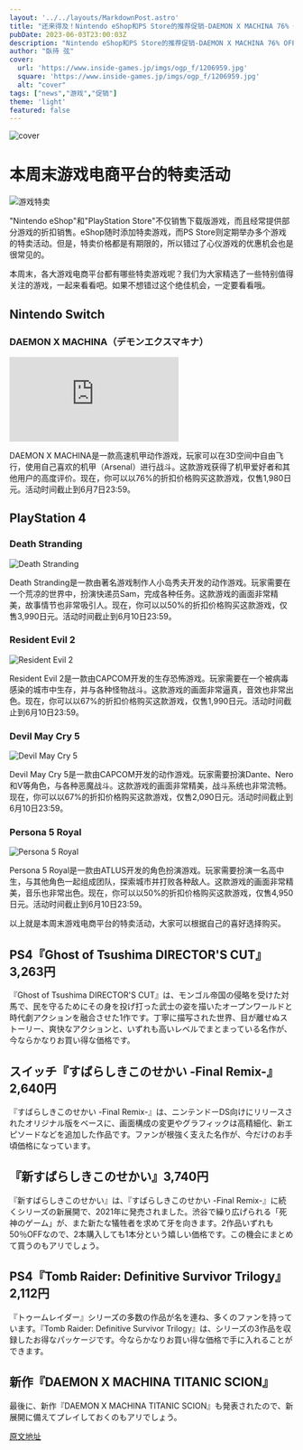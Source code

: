 ```yaml
---
layout: '../../layouts/MarkdownPost.astro'
title: "还来得及！Nintendo eShop和PS Store的推荐促销-DAEMON X MACHINA 76% OFF！P3P，P4G等经典重制版也有实惠价格"
pubDate: 2023-06-03T23:00:03Z
description: "Nintendo eShop和PS Store的推荐促销-DAEMON X MACHINA 76% OFF！P3P，P4G等经典重制版也有实惠价格"
author: "臥待 弦"
cover:
  url: 'https://www.inside-games.jp/imgs/ogp_f/1206959.jpg'
  square: 'https://www.inside-games.jp/imgs/ogp_f/1206959.jpg'
  alt: "cover"
tags: ["news","游戏","促销"]
theme: 'light'
featured: false
---
```


![cover](https://www.inside-games.jp/imgs/ogp_f/1206959.jpg)

# 本周末游戏电商平台的特卖活动

![游戏特卖](https://www.inside-games.jp/imgs/zoom/1206953.jpg)

"Nintendo eShop"和"PlayStation Store"不仅销售下载版游戏，而且经常提供部分游戏的折扣销售。eShop随时添加特卖游戏，而PS Store则定期举办多个游戏的特卖活动。但是，特卖价格都是有期限的，所以错过了心仪游戏的优惠机会也是很常见的。

本周末，各大游戏电商平台都有哪些特卖游戏呢？我们为大家精选了一些特别值得关注的游戏，一起来看看吧。如果不想错过这个绝佳机会，一定要看看哦。

## Nintendo Switch

### DAEMON X MACHINA（デモンエクスマキナ）

![DAEMON X MACHINA](https://store-jp.nintendo.com/list/software/70010000001400.html)

DAEMON X MACHINA是一款高速机甲动作游戏，玩家可以在3D空间中自由飞行，使用自己喜欢的机甲（Arsenal）进行战斗。这款游戏获得了机甲爱好者和其他用户的高度评价。现在，你可以以76%的折扣价格购买这款游戏，仅售1,980日元。活动时间截止到6月7日23:59。

## PlayStation 4

### Death Stranding

![Death Stranding](https://store.playstation.com/store/api/chihiro/00_09_000/container/JP/ja/999/JP9000-CUSA11260_00-DEATHSTRAND00000/1589999472000/image?w=240&h=240&bg_color=000000&opacity=100&_version=00_09_000)

Death Stranding是一款由著名游戏制作人小岛秀夫开发的动作游戏。玩家需要在一个荒凉的世界中，扮演快递员Sam，完成各种任务。这款游戏的画面非常精美，故事情节也非常吸引人。现在，你可以以50%的折扣价格购买这款游戏，仅售3,990日元。活动时间截止到6月10日23:59。

### Resident Evil 2

![Resident Evil 2](https://store.playstation.com/store/api/chihiro/00_09_000/container/JP/ja/999/JP0102-CUSA09193_00-BH2R000000000001/1550689472000/image?w=240&h=240&bg_color=000000&opacity=100&_version=00_09_000)

Resident Evil 2是一款由CAPCOM开发的生存恐怖游戏。玩家需要在一个被病毒感染的城市中生存，并与各种怪物战斗。这款游戏的画面非常逼真，音效也非常出色。现在，你可以以67%的折扣价格购买这款游戏，仅售1,990日元。活动时间截止到6月10日23:59。

### Devil May Cry 5

![Devil May Cry 5](https://store.playstation.com/store/api/chihiro/00_09_000/container/JP/ja/999/JP0102-CUSA08161_00-DMC5BUNDLE000000/1550689472000/image?w=240&h=240&bg_color=000000&opacity=100&_version=00_09_000)

Devil May Cry 5是一款由CAPCOM开发的动作游戏。玩家需要扮演Dante、Nero和V等角色，与各种恶魔战斗。这款游戏的画面非常精美，战斗系统也非常流畅。现在，你可以以67%的折扣价格购买这款游戏，仅售2,090日元。活动时间截止到6月10日23:59。

### Persona 5 Royal

![Persona 5 Royal](https://store.playstation.com/store/api/chihiro/00_09_000/container/JP/ja/999/JP0005-CUSA17419_00-PERSONA5R0000000/1589999472000/image?w=240&h=240&bg_color=000000&opacity=100&_version=00_09_000)

Persona 5 Royal是一款由ATLUS开发的角色扮演游戏。玩家需要扮演一名高中生，与其他角色一起组成团队，探索城市并打败各种敌人。这款游戏的画面非常精美，音乐也非常出色。现在，你可以以50%的折扣价格购买这款游戏，仅售4,950日元。活动时间截止到6月10日23:59。

以上就是本周末游戏电商平台的特卖活动，大家可以根据自己的喜好选择购买。
## PS4『Ghost of Tsushima DIRECTOR'S CUT』3,263円

『Ghost of Tsushima DIRECTOR'S CUT』は、モンゴル帝国の侵略を受けた対馬で、民を守るためにその身を投げ打った武士の姿を描いたオープンワールドと時代劇アクションを融合させた1作です。丁寧に描写された世界、目が離せぬストーリー、爽快なアクションと、いずれも高いレベルでまとまっている名作が、今ならかなりお買い得な価格です。

## スイッチ『すばらしきこのせかい -Final Remix-』2,640円

『すばらしきこのせかい -Final Remix-』は、ニンテンドーDS向けにリリースされたオリジナル版をベースに、画面構成の変更やグラフィックは高精細化、新エピソードなどを追加した作品です。ファンが根強く支えた名作が、今だけのお手頃価格になっています。

## 『新すばらしきこのせかい』3,740円

『新すばらしきこのせかい』は、『すばらしきこのせかい -Final Remix-』に続くシリーズの新展開で、2021年に発売されました。渋谷で繰り広げられる「死神のゲーム」が、また新たな犠牲者を求めて牙を向きます。2作品いずれも50％OFFなので、2本購入しても1本分という嬉しい価格です。この機会にまとめて買うのもアリでしょう。

## PS4『Tomb Raider: Definitive Survivor Trilogy』2,112円

『トゥームレイダー』シリーズの多数の作品が名を連ね、多くのファンを持っています。『Tomb Raider: Definitive Survivor Trilogy』は、シリーズの3作品を収録したお得なパッケージです。今ならかなりお買い得な価格で手に入れることができます。

## 新作『DAEMON X MACHINA TITANIC SCION』

最後に、新作『DAEMON X MACHINA TITANIC SCION』も発表されたので、新展開に備えてプレイしておくのもアリでしょう。

  [原文地址](https://www.inside-games.jp/article/2023/06/04/146354.html)